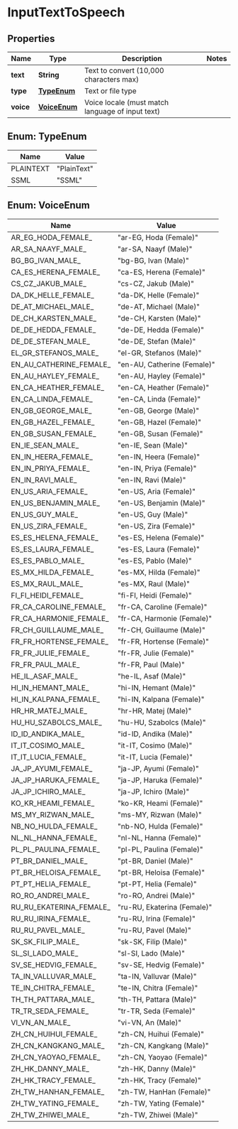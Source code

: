 

# InputTextToSpeech

## Properties

Name | Type | Description | Notes
------------ | ------------- | ------------- | -------------
**text** | **String** | Text to convert (10,000 characters max) | 
**type** | [**TypeEnum**](#TypeEnum) | Text or file type | 
**voice** | [**VoiceEnum**](#VoiceEnum) | Voice locale (must match language of input text) | 



## Enum: TypeEnum

Name | Value
---- | -----
PLAINTEXT | &quot;PlainText&quot;
SSML | &quot;SSML&quot;



## Enum: VoiceEnum

Name | Value
---- | -----
AR_EG_HODA_FEMALE_ | &quot;ar-EG, Hoda (Female)&quot;
AR_SA_NAAYF_MALE_ | &quot;ar-SA, Naayf (Male)&quot;
BG_BG_IVAN_MALE_ | &quot;bg-BG, Ivan (Male)&quot;
CA_ES_HERENA_FEMALE_ | &quot;ca-ES, Herena (Female)&quot;
CS_CZ_JAKUB_MALE_ | &quot;cs-CZ, Jakub (Male)&quot;
DA_DK_HELLE_FEMALE_ | &quot;da-DK, Helle (Female)&quot;
DE_AT_MICHAEL_MALE_ | &quot;de-AT, Michael (Male)&quot;
DE_CH_KARSTEN_MALE_ | &quot;de-CH, Karsten (Male)&quot;
DE_DE_HEDDA_FEMALE_ | &quot;de-DE, Hedda (Female)&quot;
DE_DE_STEFAN_MALE_ | &quot;de-DE, Stefan (Male)&quot;
EL_GR_STEFANOS_MALE_ | &quot;el-GR, Stefanos (Male)&quot;
EN_AU_CATHERINE_FEMALE_ | &quot;en-AU, Catherine (Female)&quot;
EN_AU_HAYLEY_FEMALE_ | &quot;en-AU, Hayley (Female)&quot;
EN_CA_HEATHER_FEMALE_ | &quot;en-CA, Heather (Female)&quot;
EN_CA_LINDA_FEMALE_ | &quot;en-CA, Linda (Female)&quot;
EN_GB_GEORGE_MALE_ | &quot;en-GB, George (Male)&quot;
EN_GB_HAZEL_FEMALE_ | &quot;en-GB, Hazel (Female)&quot;
EN_GB_SUSAN_FEMALE_ | &quot;en-GB, Susan (Female)&quot;
EN_IE_SEAN_MALE_ | &quot;en-IE, Sean (Male)&quot;
EN_IN_HEERA_FEMALE_ | &quot;en-IN, Heera (Female)&quot;
EN_IN_PRIYA_FEMALE_ | &quot;en-IN, Priya (Female)&quot;
EN_IN_RAVI_MALE_ | &quot;en-IN, Ravi (Male)&quot;
EN_US_ARIA_FEMALE_ | &quot;en-US, Aria (Female)&quot;
EN_US_BENJAMIN_MALE_ | &quot;en-US, Benjamin (Male)&quot;
EN_US_GUY_MALE_ | &quot;en-US, Guy (Male)&quot;
EN_US_ZIRA_FEMALE_ | &quot;en-US, Zira (Female)&quot;
ES_ES_HELENA_FEMALE_ | &quot;es-ES, Helena (Female)&quot;
ES_ES_LAURA_FEMALE_ | &quot;es-ES, Laura (Female)&quot;
ES_ES_PABLO_MALE_ | &quot;es-ES, Pablo (Male)&quot;
ES_MX_HILDA_FEMALE_ | &quot;es-MX, Hilda (Female)&quot;
ES_MX_RAUL_MALE_ | &quot;es-MX, Raul (Male)&quot;
FI_FI_HEIDI_FEMALE_ | &quot;fi-FI, Heidi (Female)&quot;
FR_CA_CAROLINE_FEMALE_ | &quot;fr-CA, Caroline (Female)&quot;
FR_CA_HARMONIE_FEMALE_ | &quot;fr-CA, Harmonie (Female)&quot;
FR_CH_GUILLAUME_MALE_ | &quot;fr-CH, Guillaume (Male)&quot;
FR_FR_HORTENSE_FEMALE_ | &quot;fr-FR, Hortense (Female)&quot;
FR_FR_JULIE_FEMALE_ | &quot;fr-FR, Julie (Female)&quot;
FR_FR_PAUL_MALE_ | &quot;fr-FR, Paul (Male)&quot;
HE_IL_ASAF_MALE_ | &quot;he-IL, Asaf (Male)&quot;
HI_IN_HEMANT_MALE_ | &quot;hi-IN, Hemant (Male)&quot;
HI_IN_KALPANA_FEMALE_ | &quot;hi-IN, Kalpana (Female)&quot;
HR_HR_MATEJ_MALE_ | &quot;hr-HR, Matej (Male)&quot;
HU_HU_SZABOLCS_MALE_ | &quot;hu-HU, Szabolcs (Male)&quot;
ID_ID_ANDIKA_MALE_ | &quot;id-ID, Andika (Male)&quot;
IT_IT_COSIMO_MALE_ | &quot;it-IT, Cosimo (Male)&quot;
IT_IT_LUCIA_FEMALE_ | &quot;it-IT, Lucia (Female)&quot;
JA_JP_AYUMI_FEMALE_ | &quot;ja-JP, Ayumi (Female)&quot;
JA_JP_HARUKA_FEMALE_ | &quot;ja-JP, Haruka (Female)&quot;
JA_JP_ICHIRO_MALE_ | &quot;ja-JP, Ichiro (Male)&quot;
KO_KR_HEAMI_FEMALE_ | &quot;ko-KR, Heami (Female)&quot;
MS_MY_RIZWAN_MALE_ | &quot;ms-MY, Rizwan (Male)&quot;
NB_NO_HULDA_FEMALE_ | &quot;nb-NO, Hulda (Female)&quot;
NL_NL_HANNA_FEMALE_ | &quot;nl-NL, Hanna (Female)&quot;
PL_PL_PAULINA_FEMALE_ | &quot;pl-PL, Paulina (Female)&quot;
PT_BR_DANIEL_MALE_ | &quot;pt-BR, Daniel (Male)&quot;
PT_BR_HELOISA_FEMALE_ | &quot;pt-BR, Heloisa (Female)&quot;
PT_PT_HELIA_FEMALE_ | &quot;pt-PT, Helia (Female)&quot;
RO_RO_ANDREI_MALE_ | &quot;ro-RO, Andrei (Male)&quot;
RU_RU_EKATERINA_FEMALE_ | &quot;ru-RU, Ekaterina (Female)&quot;
RU_RU_IRINA_FEMALE_ | &quot;ru-RU, Irina (Female)&quot;
RU_RU_PAVEL_MALE_ | &quot;ru-RU, Pavel (Male)&quot;
SK_SK_FILIP_MALE_ | &quot;sk-SK, Filip (Male)&quot;
SL_SI_LADO_MALE_ | &quot;sl-SI, Lado (Male)&quot;
SV_SE_HEDVIG_FEMALE_ | &quot;sv-SE, Hedvig (Female)&quot;
TA_IN_VALLUVAR_MALE_ | &quot;ta-IN, Valluvar (Male)&quot;
TE_IN_CHITRA_FEMALE_ | &quot;te-IN, Chitra (Female)&quot;
TH_TH_PATTARA_MALE_ | &quot;th-TH, Pattara (Male)&quot;
TR_TR_SEDA_FEMALE_ | &quot;tr-TR, Seda (Female)&quot;
VI_VN_AN_MALE_ | &quot;vi-VN, An (Male)&quot;
ZH_CN_HUIHUI_FEMALE_ | &quot;zh-CN, Huihui (Female)&quot;
ZH_CN_KANGKANG_MALE_ | &quot;zh-CN, Kangkang (Male)&quot;
ZH_CN_YAOYAO_FEMALE_ | &quot;zh-CN, Yaoyao (Female)&quot;
ZH_HK_DANNY_MALE_ | &quot;zh-HK, Danny (Male)&quot;
ZH_HK_TRACY_FEMALE_ | &quot;zh-HK, Tracy (Female)&quot;
ZH_TW_HANHAN_FEMALE_ | &quot;zh-TW, HanHan (Female)&quot;
ZH_TW_YATING_FEMALE_ | &quot;zh-TW, Yating (Female)&quot;
ZH_TW_ZHIWEI_MALE_ | &quot;zh-TW, Zhiwei (Male)&quot;



